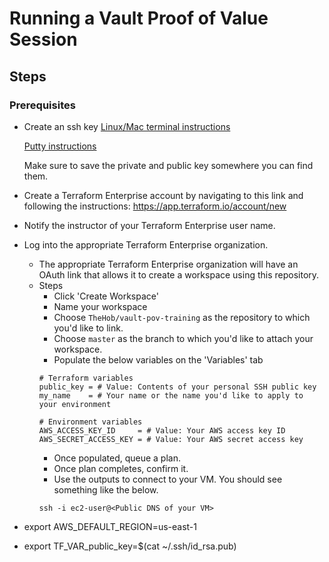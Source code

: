 # Running a Vault Proof of Value Session

## Steps

### Prerequisites

- Create an ssh key
  [Linux/Mac terminal instructions](https://www.digitalocean.com/community/tutorials/how-to-create-ssh-keys-with-putty-to-connect-to-a-vps)

  [Putty instructions](https://www.digitalocean.com/community/tutorials/how-to-create-ssh-keys-with-putty-to-connect-to-a-vps)

  Make sure to save the private and public key somewhere you can find them.


- Create a Terraform Enterprise account by navigating to this link and following the instructions: https://app.terraform.io/account/new

- Notify the instructor of your Terraform Enterprise user name.

- Log into the appropriate Terraform Enterprise organization.
  - The appropriate Terraform Enterprise organization will have an OAuth link that allows it to create a workspace using this repository.
  - Steps
    - Click 'Create Workspace'
    - Name your workspace
    - Choose `TheHob/vault-pov-training` as the repository to which you'd like to link.
    - Choose `master` as the branch to which you'd like to attach your workspace.
    - Populate the below variables on the 'Variables' tab
    ```
    # Terraform variables
    public_key = # Value: Contents of your personal SSH public key
    my_name    = # Your name or the name you'd like to apply to your environment

    # Environment variables
    AWS_ACCESS_KEY_ID     = # Value: Your AWS access key ID
    AWS_SECRET_ACCESS_KEY = # Value: Your AWS secret access key
    ```
    - Once populated, queue a plan.
    - Once plan completes, confirm it.
    - Use the outputs to connect to your VM. You should see something like the below.
    ```
    ssh -i ec2-user@<Public DNS of your VM>
    ```




- export AWS_DEFAULT_REGION=us-east-1
- export TF_VAR_public_key=$(cat ~/.ssh/id_rsa.pub)
